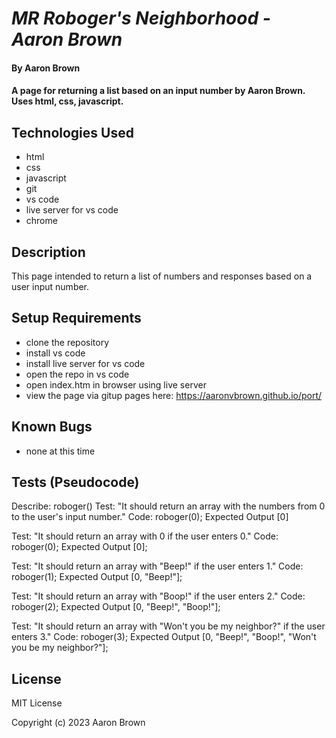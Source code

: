 # _MR Roboger's Neighborhood - Aaron Brown_

#### By **Aaron Brown**

#### A page for returning a list based on an input number by Aaron Brown.  Uses html, css, javascript.


## Technologies Used

* html
* css
* javascript
* git
* vs code
* live server for vs code
* chrome

## Description

This page intended to return a list of numbers and responses based on a user input number.

## Setup Requirements

* clone the repository
* install vs code
* install live server for vs code
* open the repo in vs code
* open index.htm in browser using live server
* view the page via gitup pages here:  https://aaronvbrown.github.io/port/

## Known Bugs
* none at this time


## Tests (Pseudocode)

Describe:  roboger()
Test:  "It should return an array with the numbers from 0 to the user's input number."
Code: 
roboger(0);
Expected Output [0]

Test:  "It should return an array with 0 if the user enters 0."
Code:
roboger(0);
Expected Output [0];

Test:  "It should return an array with "Beep!" if the user enters 1."
Code:
roboger(1);
Expected Output [0, "Beep!"];

Test:  "It should return an array with "Boop!" if the user enters 2."
Code:
roboger(2);
Expected Output [0, "Beep!", "Boop!"];

Test:  "It should return an array with "Won't you be my neighbor?" if the user enters 3."
Code:
roboger(3);
Expected Output [0, "Beep!", "Boop!", "Won't you be my neighbor?"];




## License
MIT License

Copyright (c) 2023 Aaron Brown